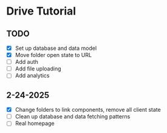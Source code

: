 # Drive Tutorial

## TODO

- [x] Set up database and data model
- [x] Move folder open state to URL
- [ ] Add auth
- [ ] Add file uploading
- [ ] Add analytics

## 2-24-2025

- [x] Change folders to link components, remove all client state
- [ ] Clean up database and data fetching patterns
- [ ] Real homepage
